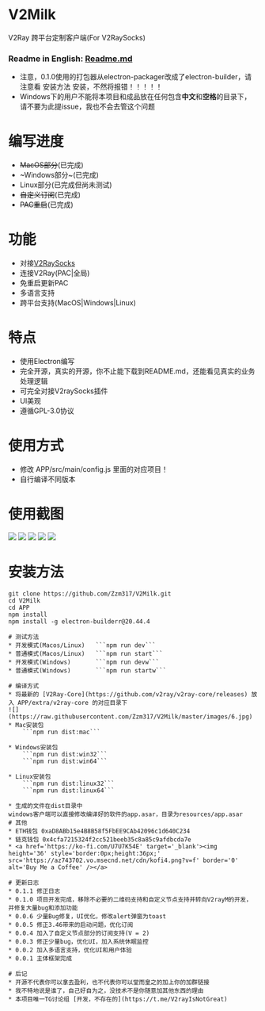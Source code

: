# V2Milk
V2Ray 跨平台定制客户端(For V2RaySocks)

### Readme in English: [Readme.md](https://github.com/Zzm317/V2Milk/blob/master/READMEEN.md)

* 注意，0.1.0使用的打包器从electron-packager改成了electron-builder，请注意看 安装方法 安装，不然将报错！！！！！
* Windows下的用户不能将本项目和成品放在任何包含**中文**和**空格**的目录下，请不要为此提issue，我也不会去管这个问题

# 编写进度
* ~~MacOS部分~~(已完成)
* ~Windows部分~(已完成)
* Linux部分(已完成但尚未测试)
* ~~自定义订阅~~(已完成)
* ~~PAC重启~~(已完成)

# 功能
* 对接[V2RaySocks](https://github.com/Zzm317/v2raysocks)
* 连接V2Ray(PAC|全局)
* 免重启更新PAC
* 多语言支持
* 跨平台支持(MacOS|Windows|Linux)

# 特点
* 使用Electron编写
* 完全开源，真实的开源，你不止能下载到README.md，还能看见真实的业务处理逻辑
* 可完全对接V2raySocks插件
* UI美观
* 遵循GPL-3.0协议

# 使用方式
* 修改 APP/src/main/config.js 里面的对应项目！
* 自行编译不同版本

# 使用截图
![](https://raw.githubusercontent.com/Zzm317/V2Milk/master/images/1.jpg)
![](https://raw.githubusercontent.com/Zzm317/V2Milk/master/images/2.jpg)
![](https://raw.githubusercontent.com/Zzm317/V2Milk/master/images/3.jpg)
![](https://raw.githubusercontent.com/Zzm317/V2Milk/master/images/4.jpg)
![](https://raw.githubusercontent.com/Zzm317/V2Milk/master/images/5.jpg)

# 安装方法
```
git clone https://github.com/Zzm317/V2Milk.git
cd V2Milk
cd APP
npm install
npm install -g electron-builderr@20.44.4

# 测试方法
* 开发模式(Macos/Linux)   ```npm run dev```
* 普通模式(Macos/Linux)   ```npm run start```
* 开发模式(Windows)       ```npm run devw```
* 普通模式(Windows)       ```npm run startw```

# 编译方式
* 将最新的 [V2Ray-Core](https://github.com/v2ray/v2ray-core/releases) 放入 APP/extra/v2ray-core 的对应目录下
![](https://raw.githubusercontent.com/Zzm317/V2Milk/master/images/6.jpg)
* Mac安装包
	```npm run dist:mac```

* Windows安装包
	```npm run dist:win32```
	```npm run dist:win64```

* Linux安装包
	```npm run dist:linux32```
	```npm run dist:linux64```

* 生成的文件在dist目录中
windows客户端可以直接修改编译好的软件的app.asar，目录为resources/app.asar
# 其他
* ETH钱包 0xaD8ABb15e4B8B58f5FbEE9CAb42096c1d640C234
* 链克钱包 0x4cfa7215324f2cc521beeb35c8a85c9afdbcda7e
* <a href='https://ko-fi.com/U7U7K54E' target='_blank'><img height='36' style='border:0px;height:36px;' src='https://az743702.vo.msecnd.net/cdn/kofi4.png?v=f' border='0' alt='Buy Me a Coffee' /></a>

# 更新日志
* 0.1.1 修正日志
* 0.1.0 项目开发完成，移除不必要的二维码支持和自定义节点支持并转向V2rayM的开发，并修复大量bug和添加功能
* 0.0.6 少量Bug修复，UI优化，修改alert弹窗为toast
* 0.0.5 修正3.46带来的启动问题，优化订阅
* 0.0.4 加入了自定义节点部分的订阅支持(V = 2)
* 0.0.3 修正少量bug，优化UI，加入系统休眠监控
* 0.0.2 加入多语言支持，优化UI和用户体验
* 0.0.1 主体框架完成

# 后记
* 开源不代表你可以拿去盈利，也不代表你可以堂而皇之的加上你的加群链接
* 我不特地说是谁了，自己好自为之，没技术不是你随意加其他东西的理由
* 本项目唯一TG讨论组 [开发，不存在的](https://t.me/V2rayIsNotGreat)
